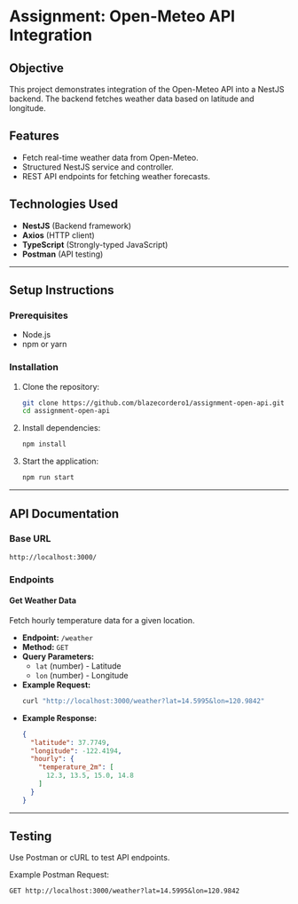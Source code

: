 # Assignment: Open-Meteo API Integration

## Objective
This project demonstrates integration of the Open-Meteo API into a NestJS backend. The backend fetches weather data based on latitude and longitude.

## Features
- Fetch real-time weather data from Open-Meteo.
- Structured NestJS service and controller.
- REST API endpoints for fetching weather forecasts.

## Technologies Used
- **NestJS** (Backend framework)
- **Axios** (HTTP client)
- **TypeScript** (Strongly-typed JavaScript)
- **Postman** (API testing)

---

## Setup Instructions

### Prerequisites
- Node.js
- npm or yarn

### Installation
1. Clone the repository:
   ```sh
   git clone https://github.com/blazecordero1/assignment-open-api.git
   cd assignment-open-api
   ```
2. Install dependencies:
   ```sh
   npm install
   ```
3. Start the application:
   ```sh
   npm run start
   ```

---

## API Documentation
### Base URL
```
http://localhost:3000/
```

### Endpoints
#### **Get Weather Data**
Fetch hourly temperature data for a given location.

- **Endpoint:** `/weather`
- **Method:** `GET`
- **Query Parameters:**
  - `lat` (number) - Latitude
  - `lon` (number) - Longitude
- **Example Request:**
  ```sh
  curl "http://localhost:3000/weather?lat=14.5995&lon=120.9842"
  ```
- **Example Response:**
  ```json
  {
    "latitude": 37.7749,
    "longitude": -122.4194,
    "hourly": {
      "temperature_2m": [
        12.3, 13.5, 15.0, 14.8
      ]
    }
  }
  ```


---

## Testing
Use Postman or cURL to test API endpoints.

Example Postman Request:
```
GET http://localhost:3000/weather?lat=14.5995&lon=120.9842

```


